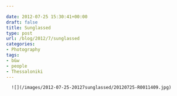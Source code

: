 ```yaml
---

date: 2012-07-25 15:30:41+00:00
draft: false
title: Sunglassed
type: post
url: /blog/2012/7/sunglassed
categories:
- Photography
tags:
- b&w
- people
- Thessaloniki
---
```



  
      ![](/images/2012-07-25-20127sunglassed/20120725-R0011409.jpg)

